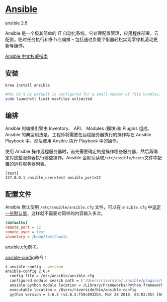 # [Ansible](https://github.com/ansible/ansible)

ansible 2.6

Ansible 是一个极其简单的 IT 自动化系统。它处理配置管理，应用程序部署，云配置，临时任务执行和多节点编排 – 包括通过负载平衡器轻松实现零停机滚动更新等操作。

[Ansible 中文权威指南](https://ansible-tran.readthedocs.io/en/latest/)

## 安装

```bash
brew install ansible

#Mac OS X by default is configured for a small number of file handles， so if you want to use 15 or more forks you’ll need to raise the ulimit bellow command. This command can also fix any “Too many open files” error.
sudo launchctl limit maxfiles unlimited
```

## 编排

Ansible 的编排引擎由 Inventory、 API、 Modules (模块)和 Plugins 组成。Ansible 的典型用法是，工程师将需要在远程服务器执行的操作写在 Ansible Playbook 中，然后使用 Ansible 执行 Playbook 中的操作。

使用 Ansible 操作远程服务器时，首先需要确定的是操作哪些服务器，然后再确定对这些服务器执行哪些操作。Ansible 会默认读取`/etc/ansible/hosts`文件中配置的远程服务器列表。

```hosts
[test]
127.0.0.1 ansible_user=test ansible_port=22
```

## 配置文件

Ansible 默认使用 `/etc/ansible/ansible.cfg` 文件，可以在 `ansible.cfg` 中[设定一些默认值](https://docs.ansible.com/ansible/latest/reference_appendices/config.html#ansible-configuration-settings-locations)，这样就不需要对同样的内容输入多次。

```cfg
[defaults]
remote_port = 22
remote_user = test
inventory = /home/test/hosts
```

[ansible.cfg](https://raw.github.com/ansible/ansible/devel/examples/ansible.cfg)例子。

[ansible-config](https://docs.ansible.com/ansible/latest/cli/ansible-config.html#ansible-config)命令：

```bash
$ ansible-config --version
ansible-config 2.6.4
  config file = /etc/ansible/ansible.cfg
  configured module search path = ['/Users/riverside/.ansible/plugins/modules', '/usr/share/ansible/plugins/modules']
  ansible python module location = /Library/Frameworks/Python.framework/Versions/3.6/lib/python3.6/site-packages/ansible
  executable location = /Users/riverside/bin/ansible-config
  python version = 3.6.5 (v3.6.5:f59c0932b4, Mar 28 2018, 03:03:55) [GCC 4.2.1 (Apple Inc. build 5666) (dot 3)]
```
